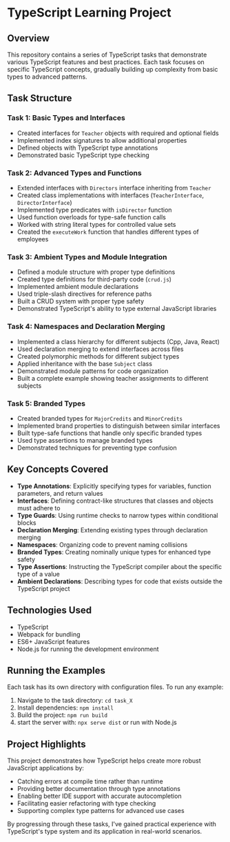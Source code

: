 # TypeScript Learning Project

## Overview
This repository contains a series of TypeScript tasks that demonstrate various TypeScript features and best practices. Each task focuses on specific TypeScript concepts, gradually building up complexity from basic types to advanced patterns.

## Task Structure

### Task 1: Basic Types and Interfaces
- Created interfaces for `Teacher` objects with required and optional fields
- Implemented index signatures to allow additional properties
- Defined objects with TypeScript type annotations
- Demonstrated basic TypeScript type checking

### Task 2: Advanced Types and Functions
- Extended interfaces with `Directors` interface inheriting from `Teacher`
- Created class implementations with interfaces (`TeacherInterface`, `DirectorInterface`) 
- Implemented type predicates with `isDirector` function
- Used function overloads for type-safe function calls
- Worked with string literal types for controlled value sets
- Created the `executeWork` function that handles different types of employees

### Task 3: Ambient Types and Module Integration
- Defined a module structure with proper type definitions
- Created type definitions for third-party code (`crud.js`)
- Implemented ambient module declarations
- Used triple-slash directives for reference paths
- Built a CRUD system with proper type safety
- Demonstrated TypeScript's ability to type external JavaScript libraries

### Task 4: Namespaces and Declaration Merging
- Implemented a class hierarchy for different subjects (Cpp, Java, React)
- Used declaration merging to extend interfaces across files
- Created polymorphic methods for different subject types
- Applied inheritance with the base `Subject` class
- Demonstrated module patterns for code organization
- Built a complete example showing teacher assignments to different subjects

### Task 5: Branded Types
- Created branded types for `MajorCredits` and `MinorCredits`
- Implemented brand properties to distinguish between similar interfaces
- Built type-safe functions that handle only specific branded types
- Used type assertions to manage branded types
- Demonstrated techniques for preventing type confusion

## Key Concepts Covered

- **Type Annotations**: Explicitly specifying types for variables, function parameters, and return values
- **Interfaces**: Defining contract-like structures that classes and objects must adhere to
- **Type Guards**: Using runtime checks to narrow types within conditional blocks
- **Declaration Merging**: Extending existing types through declaration merging
- **Namespaces**: Organizing code to prevent naming collisions
- **Branded Types**: Creating nominally unique types for enhanced type safety
- **Type Assertions**: Instructing the TypeScript compiler about the specific type of a value
- **Ambient Declarations**: Describing types for code that exists outside the TypeScript project

## Technologies Used

- TypeScript
- Webpack for bundling
- ES6+ JavaScript features
- Node.js for running the development environment

## Running the Examples

Each task has its own directory with configuration files. To run any example:

1. Navigate to the task directory: `cd task_X`
2. Install dependencies: `npm install`
3. Build the project: `npm run build`
4. start the server with: `npx serve dist` or run with Node.js

## Project Highlights

This project demonstrates how TypeScript helps create more robust JavaScript applications by:
- Catching errors at compile time rather than runtime
- Providing better documentation through type annotations
- Enabling better IDE support with accurate autocompletion
- Facilitating easier refactoring with type checking
- Supporting complex type patterns for advanced use cases

By progressing through these tasks, I've gained practical experience with TypeScript's type system and its application in real-world scenarios.